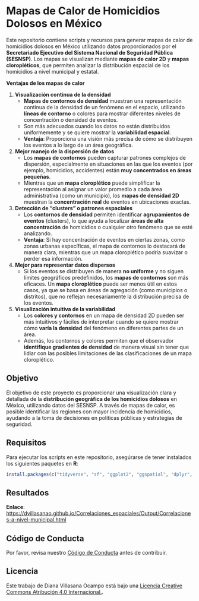 
<!-- README.md is generated from README.Rmd. Please edit that file -->

# Mapas de Calor de Homicidios Dolosos en México

Este repositorio contiene scripts y recursos para generar mapas de calor
de homicidios dolosos en México utilizando datos proporcionados por el
**Secretariado Ejecutivo del Sistema Nacional de Seguridad Pública
(SESNSP)**. Los mapas se visualizan mediante **mapas de calor 2D** y
**mapas cloropléticos**, que permiten analizar la distribución espacial
de los homicidios a nivel municipal y estatal.

**Ventajas de los mapas de calor**

1.  **Visualización continua de la densidad**
    - **Mapas de contornos de densidad** muestran una representación
      continua de la densidad de un fenómeno en el espacio, utilizando
      **líneas de contorno** o colores para mostrar diferentes niveles
      de concentración o densidad de eventos.
    - Son más adecuados cuando los datos no están distribuidos
      uniformemente y se quiere mostrar la **variabilidad espacial**.
    - **Ventaja**: Proporciona una visión más precisa de cómo se
      distribuyen los eventos a lo largo de un área geográfica.
2.  **Mejor manejo de la dispersión de datos**
    - Los **mapas de contornos** pueden capturar patrones complejos de
      dispersión, especialmente en situaciones en las que los eventos
      (por ejemplo, homicidios, accidentes) están **muy concentrados en
      áreas pequeñas**.
    - Mientras que un **mapa cloroplético** puede simplificar la
      representación al asignar un valor promedio a cada área
      administrativa (como un municipio), los **mapas de densidad 2D**
      muestran la **concentración real** de eventos en ubicaciones
      exactas.
3.  **Detección de “clusters” o patrones espaciales**
    - Los **contornos de densidad** permiten identificar **agrupamientos
      de eventos** (clusters), lo que ayuda a localizar **áreas de alta
      concentración** de homicidios o cualquier otro fenómeno que se
      esté analizando.
    - **Ventaja**: Si hay concentración de eventos en ciertas zonas,
      como zonas urbanas específicas, el mapa de contornos lo destacará
      de manera clara, mientras que un mapa cloroplético podría suavizar
      o perder esa información.
4.  **Mejor para representar datos dispersos**
    - Si los eventos se distribuyen de manera **no uniforme** y no
      siguen límites geográficos predefinidos, los **mapas de
      contornos** son más eficaces. Un **mapa cloroplético** puede ser
      menos útil en estos casos, ya que se basa en áreas de agregación
      (como municipios o distritos), que no reflejan necesariamente la
      distribución precisa de los eventos.
5.  **Visualización intuitiva de la variabilidad**
    - Los **colores y contornos** en un mapa de densidad 2D pueden ser
      más intuitivos y fáciles de interpretar cuando se quiere mostrar
      cómo **varía la densidad** del fenómeno en diferentes partes de un
      área.
    - Además, los contornos y colores permiten que el observador
      **identifique gradientes de densidad** de manera visual sin tener
      que lidiar con las posibles limitaciones de las clasificaciones de
      un mapa cloroplético.

## Objetivo

El objetivo de este proyecto es proporcionar una visualización clara y
detallada de la **distribución geográfica de los homicidios dolosos** en
México, utilizando datos del SESNSP. A través de mapas de calor, es
posible identificar las regiones con mayor incidencia de homicidios,
ayudando a la toma de decisiones en políticas públicas y estrategias de
seguridad.

## Requisitos

Para ejecutar los scripts en este repositorio, asegúrarse de tener
instalados los siguientes paquetes en **R**:

``` r
install.packages(c("tidyverse", "sf", "ggplot2", "ggspatial", "dplyr", "stringr"))
```

## Resultados

**Enlace**:
<https://dvillasanao.github.io/Correlaciones_espaciales/Output/Correlaciones-a-nivel-municipal.html>

## Código de Conducta

Por favor, revisa nuestro [Código de Conducta](CODE_OF_CONDUCT.md) antes
de contribuir.

## Licencia

Este trabajo de Diana Villasana Ocampo está bajo una
<a rel="license" href="http://creativecommons.org/licenses/by/4.0/">
Licencia Creative Commons Atribución 4.0 Internacional.</a>.
